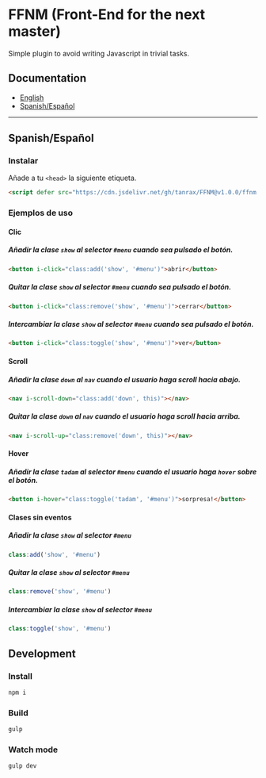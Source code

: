 # FFNM (Front-End for the next master)

Simple plugin to avoid writing Javascript in trivial tasks.

## Documentation

- [English](#user-content-english)
- [Spanish/Español](#user-content-spanishespañol)

---

## Spanish/Español

### Instalar

Añade a tu `<head>` la siguiente etiqueta.

```html
<script defer src="https://cdn.jsdelivr.net/gh/tanrax/FFNM@v1.0.0/ffnm.min.js"></script>
```

### Ejemplos de uso

#### Clic

##### Añadir la clase `show` al selector `#menu` cuando sea pulsado el botón.

```html
<button i-click="class:add('show', '#menu')">abrir</button>
```

##### Quitar la clase `show` al selector `#menu` cuando sea pulsado el botón.

```html
<button i-click="class:remove('show', '#menu')">cerrar</button>
```

##### Intercambiar la clase `show` al selector `#menu` cuando sea pulsado el botón.

```html
<button i-click="class:toggle('show', '#menu')">ver</button>
```
#### Scroll

##### Añadir la clase `down` al `nav` cuando el usuario haga scroll hacia abajo.

```html
<nav i-scroll-down="class:add('down', this)"></nav>
```

##### Quitar la clase `down` al `nav` cuando el usuario haga scroll hacia arriba.

```html
<nav i-scroll-up="class:remove('down', this)"></nav>
```

#### Hover

##### Añadir la clase `tadam` al selector `#menu` cuando el usuario haga `hover` sobre el botón.

```html
<button i-hover="class:toggle('tadam', '#menu')">sorpresa!</button>
```

#### Clases sin eventos

##### Añadir la clase `show` al selector `#menu`

```javascript
class:add('show', '#menu')
```

##### Quitar la clase `show` al selector `#menu`

```javascript
class:remove('show', '#menu')
```

##### Intercambiar la clase `show` al selector `#menu`

```javascript
class:toggle('show', '#menu')
```

## Development

### Install

```javascript
npm i
```

### Build

```javascript
gulp
```

### Watch mode

```javascript
gulp dev
```
